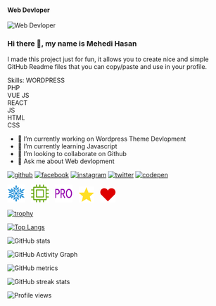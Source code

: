 #### Web Devloper
![Web Devloper](https://scontent.fdac145-1.fna.fbcdn.net/v/t39.30808-6/315214968_1847312372280026_8953835580353889841_n.png?stp=dst-png_p526x395&_nc_cat=103&ccb=1-7&_nc_sid=e3f864&_nc_eui2=AeHXvzLVhosxV5brxujBsukTiabmfMtkBJWJpuZ8y2QElUpQ1A48XTZZlbC_WLgmQmtfyqBGmlVP0BqaMvK7HlNu&_nc_ohc=PPOvJTZpyeMAX-j6wjz&_nc_ht=scontent.fdac145-1.fna&oh=00_AfC32dv49a82UsLMYZwnhE3ySK1A35w0VwYWMidUlHUT-Q&oe=638F3334)

### Hi there 👋, my name is Mehedi Hasan


I made this project just for fun, it allows you to create nice and simple GitHub Readme files that you can copy/paste and use in your profile.

Skills: WORDPRESS<br>PHP<br>VUE JS <br> REACT<br> JS <br> HTML <br> CSS

- 🔭 I’m currently working on Wordpress Theme Devlopment 
- 🌱 I’m currently learning Javascript 
- 👯 I’m looking to collaborate on Github 
- 💬 Ask me about Web devlopment 


[<img src='https://cdn.jsdelivr.net/npm/simple-icons@3.0.1/icons/github.svg' alt='github' height='40'>](https://github.com/devmehedi120)  [<img src='https://cdn.jsdelivr.net/npm/simple-icons@3.0.1/icons/facebook.svg' alt='facebook' height='40'>](https://www.facebook.com/mehedi420h)  [<img src='https://cdn.jsdelivr.net/npm/simple-icons@3.0.1/icons/instagram.svg' alt='instagram' height='40'>](https://www.instagram.com/mehedi860/)  [<img src='https://cdn.jsdelivr.net/npm/simple-icons@3.0.1/icons/twitter.svg' alt='twitter' height='40'>](https://twitter.com/@DevMehediHasan1)  [<img src='https://cdn.jsdelivr.net/npm/simple-icons@3.0.1/icons/codepen.svg' alt='codepen' height='40'>](https://codepen.io/@mehedi-hasan-akon)  

<a href='https://archiveprogram.github.com/'><img src='https://raw.githubusercontent.com/acervenky/animated-github-badges/master/assets/acbadge.gif' width='40' height='40'></a> <a href='https://docs.github.com/en/developers'><img src='https://raw.githubusercontent.com/acervenky/animated-github-badges/master/assets/devbadge.gif' width='40' height='40'></a> <a href='https://github.com/pricing'><img src='https://raw.githubusercontent.com/acervenky/animated-github-badges/master/assets/pro.gif' width='40' height='40'></a> <a href='https://stars.github.com/'><img src='https://raw.githubusercontent.com/acervenky/animated-github-badges/master/assets/starbadge.gif' width='35' height='35'></a> <a href='https://docs.github.com/en/github/supporting-the-open-source-community-with-github-sponsors'><img src='https://raw.githubusercontent.com/acervenky/animated-github-badges/master/assets/sponsorbadge.gif' width='35' height='35'></a> 

[![trophy](https://github-profile-trophy.vercel.app/?username=devmehedi120)](https://github.com/ryo-ma/github-profile-trophy)

[![Top Langs](https://github-readme-stats.vercel.app/api/top-langs/?username=devmehedi120)](https://github.com/anuraghazra/github-readme-stats)

![GitHub stats](https://github-readme-stats.vercel.app/api?username=devmehedi120&show_icons=true&count_private=true)  

![GitHub Activity Graph](https://activity-graph.herokuapp.com/graph?username=devmehedi120)  

![GitHub metrics](https://metrics.lecoq.io/devmehedi120)  

![GitHub streak stats](https://streak-stats.demolab.com/?user=devmehedi120)  

![Profile views](https://gpvc.arturio.dev/devmehedi120)  
